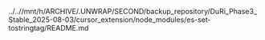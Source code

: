 ../..//mnt/h/ARCHIVE/.UNWRAP/SECOND/backup_repository/DuRi_Phase3_Stable_2025-08-03/cursor_extension/node_modules/es-set-tostringtag/README.md
